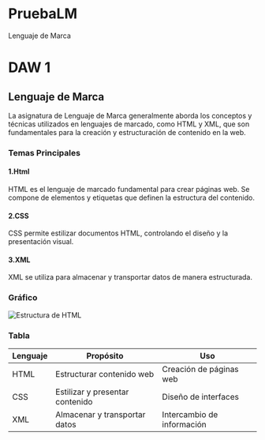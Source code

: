 # PruebaLM
Lenguaje de Marca
# DAW 1

## Lenguaje de Marca

La asignatura de Lenguaje de Marca generalmente aborda los conceptos y técnicas utilizados en lenguajes de marcado, como HTML y XML, que son fundamentales para la creación y estructuración de contenido en la web.

### Temas Principales

#### 1.Html
HTML es el lenguaje de marcado fundamental para crear páginas web. Se compone de elementos y etiquetas que definen la estructura del contenido.
#### 2.CSS
CSS permite estilizar documentos HTML, controlando el diseño y la presentación visual.
#### 3.XML
XML se utiliza para almacenar y transportar datos de manera estructurada.

### Gráfico

![Estructura de HTML](https://scontent-mad1-1.xx.fbcdn.net/v/t39.30808-6/292669042_385912556966634_6965719046033554156_n.png?_nc_cat=105&ccb=1-7&_nc_sid=6ee11a&_nc_ohc=eQyZ9hoBNDEQ7kNvgHJefW-&_nc_ht=scontent-mad1-1.xx&_nc_gid=AHvDemBu8PqTcGC-scm64pL&oh=00_AYBYWYRyh3Ap1wUozbHwaLgZaha3F-1j_Sorel1z-9bxmQ&oe=66F98C50)



### Tabla

| Lenguaje | Propósito                         | Uso                  |
|----------|-----------------------------------|---------------------------|
| HTML     | Estructurar contenido web        | Creación de páginas web    |
| CSS      | Estilizar y presentar contenido  | Diseño de interfaces       |
| XML      | Almacenar y transportar datos     | Intercambio de información |
